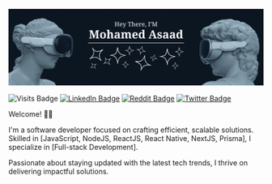 ![My Banner](./Assets/Images/bg.gif)

![Visits Badge](https://badges.pufler.dev/visits/x0vestronas0x/x0vestronas0x) [![LinkedIn Badge](https://img.shields.io/badge/LinkedIn-Profile-informational?style=flat&logo=linkedin&logoColor=white&color=0D76A8)](https://www.linkedin.com/in/x0vestronas0x/) [![Reddit Badge](https://img.shields.io/badge/reddit-Profile-informational?style=flat&logo=reddit&logoColor=white&color=FF4500)](https://www.reddit.com/user/x0vestronas0x) [![Twitter Badge](https://img.shields.io/badge/X-Profile-informational?style=flat&logo=x&logoColor=white&color=black)](https://twitter.com/x0vestronas0x)

Welcome! 👋🏻

I'm a software developer focused on crafting efficient, scalable solutions. Skilled in \[JavaScript, NodeJS, ReactJS, React Native, NextJS, Prisma], I specialize in \[Full-stack Development].

Passionate about staying updated with the latest tech trends, I thrive on delivering impactful solutions.
